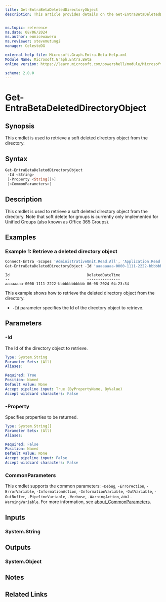 ```yaml
---
title: Get-EntraBetaDeletedDirectoryObject
description: This article provides details on the Get-EntraBetaDeletedDirectoryObject command.


ms.topic: reference
ms.date: 08/06/2024
ms.author: eunicewaweru
ms.reviewer: stevemutungi
manager: CelesteDG

external help file: Microsoft.Graph.Entra.Beta-Help.xml
Module Name: Microsoft.Graph.Entra.Beta
online version: https://learn.microsoft.com/powershell/module/Microsoft.Graph.Entra.Beta/Get-EntraBetaDeletedDirectoryObject

schema: 2.0.0
---
```


# Get-EntraBetaDeletedDirectoryObject

## Synopsis

This cmdlet is used to retrieve a soft deleted directory object from the directory.

## Syntax

```powershell
Get-EntraBetaDeletedDirectoryObject
 -Id <String>
 [-Property <String[]>]
 [<CommonParameters>]
```

## Description

This cmdlet is used to retrieve a soft deleted directory object from the directory.
Note that soft delete for groups is currently only implemented for Unified Groups (also known as
Office 365 Groups).

## Examples

### Example 1: Retrieve a deleted directory object

```powershell
Connect-Entra -Scopes 'AdministrativeUnit.Read.All', 'Application.Read.All','Group.Read.All','User.Read.All'
Get-EntraBetaDeletedDirectoryObject -Id 'aaaaaaaa-0000-1111-2222-bbbbbbbbbbbb'
```

```Output
Id                                   DeletedDateTime
--                                   ---------------
aaaaaaaa-0000-1111-2222-bbbbbbbbbbbb 06-08-2024 04:23:34
```

This example shows how to retrieve the deleted directory object from the directory.

- `-Id` parameter specifies the Id of the directory object to retrieve.

## Parameters

### -Id

The Id of the directory object to retrieve.

```yaml
Type: System.String
Parameter Sets: (All)
Aliases:

Required: True
Position: Named
Default value: None
Accept pipeline input: True (ByPropertyName, ByValue)
Accept wildcard characters: False
```

### -Property

Specifies properties to be returned.

```yaml
Type: System.String[]
Parameter Sets: (All)
Aliases:

Required: False
Position: Named
Default value: None
Accept pipeline input: False
Accept wildcard characters: False
```

### CommonParameters

This cmdlet supports the common parameters: `-Debug`, `-ErrorAction`, `-ErrorVariable`, `-InformationAction`, `-InformationVariable`, `-OutVariable`, `-OutBuffer`, `-PipelineVariable`, `-Verbose`, `-WarningAction`, and `-WarningVariable`. For more information, see [about_CommonParameters](https://go.microsoft.com/fwlink/?LinkID=113216).

## Inputs

### System.String

## Outputs

### System.Object

## Notes

## Related Links
